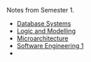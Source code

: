 Notes from Semester 1.

- [Database Systems](Semester%201/Database%20Systems%20(23111)/Summary.md)
- [Logic and Modelling](Semester%201/Logic%20and%20Modelling%20(21111)/Summary.md)
- [Microarchitecture](Semester%201/Microarchitecture%20(22111)/Summary.md)
- [Software Engineering 1](Semester%201/Software%20Engineering%201%20(23311)/Summary.md)
- 